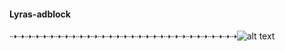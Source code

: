#### Lyras-adblock
⇢⇢⇢⇢⇢⇢⇢⇢⇢⇢⇢⇢⇢⇢⇢⇢⇢⇢⇢⇢⇢⇢⇢⇢⇢⇢⇢⇢⇢⇢⇢![alt text](https://im3.ezgif.com/tmp/ezgif-3-b33aecd566e6.gif)

